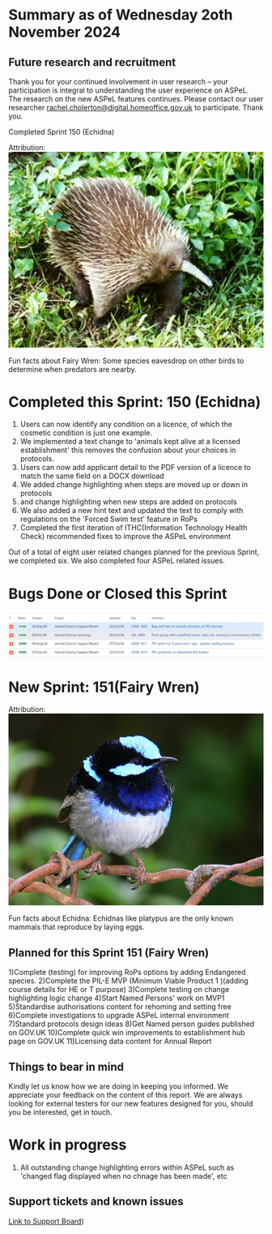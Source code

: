 # Summary as of Wednesday 2oth November 2024



## Future research and recruitment 

Thank you for your continued involvement in user research – your participation is integral to understanding the user experience on ASPeL. The research on the new ASPeL features continues. Please contact our user researcher rachel.cholerton@digital.homeoffice.gov.uk to participate. Thank you.  
 


Completed Sprint 150 (Echidna)



Attribution:
![User:Jaganath, CC BY-SA 3.0 <http://creativecommons.org/licenses/by-sa/3.0/>, via Wikimedia Commons](128pxLong-beakedEchidna.jpg)






Fun facts about Fairy Wren:
Some species eavesdrop on other birds to determine when predators are nearby.




# Completed this Sprint: 150 (Echidna)
1) Users can now identify any condition on a licence, of which the cosmetic condition is just one example.
2) We implemented a text change to 'animals kept alive at a licensed establishment' this removes the confusion about your choices in protocols.
3) Users can now add applicant detail to the PDF version of a licence to match the same field on a DOCX download
4) We added change highlighting when steps are moved up or down in protocols
5) and change highlighting when new steps are added on protocols 
6) We also added a new hint text and updated the text to comply with regulations on the 'Forced Swim test' feature in RoPs
7) Completed the first iteration of ITHC(Information Technology Health Check) recommended fixes to improve the ASPeL environment


Out of a total of eight user related changes planned for the previous Sprint, we completed six. We also completed four ASPeL related issues.
   
   

# Bugs Done or Closed this Sprint

![Bugs Done or Closed 23102024](graphs/Bugs231024.jpg)









# New Sprint: 151(Fairy Wren)








Attribution:
![User:Jaganath, CC BY-SA 3.0 <http://creativecommons.org/licenses/by-sa/3.0/>, via Wikimedia Commons](FairyWren.jpg)







Fun facts about Echidna:
Echidnas like platypus are the only known mammals that reproduce by laying eggs.



## Planned for this Sprint 151 (Fairy Wren)

1)Complete (testing) for improving RoPs options by adding Endangered species.
2)Complete the PIL-E MVP (Minimum Viable Product 1 )(adding course details for HE or T purpose) 
3)Complete testing on change highlighting logic change 
4)Start Named Persons' work on MVP1 
5)Standardise authorisations content for rehoming and setting free
6)Complete investigations to upgrade ASPeL internal environment 
7)Standard protocols design ideas 
8)Get Named person guides published on GOV.UK 
10)Complete quick win improvements to establishment hub page on GOV.UK 
11)Licensing data content for Annual Report

   


   

## Things to bear in mind
Kindly let us know how we are doing in keeping you informed. We appreciate your feedback on the content of this report. We are always looking for external testers for our new features designed for you, should you be interested, get in touch.

# Work in progress
1) All outstanding change highlighting errors within ASPeL such as 'changed flag displayed when no chnage has been made', etc 
  

   
 
   
## Support tickets and known issues
[Link to Support Board](https://collaboration.homeoffice.gov.uk/jira/secure/RapidBoard.jspa?rapidView=1717))





  

   
 
   
